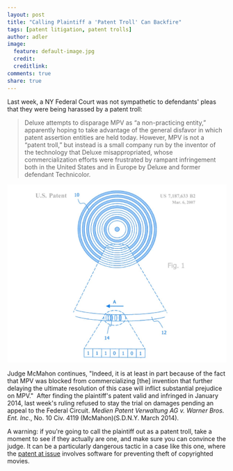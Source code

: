 ```yaml
---
layout: post
title: "Calling Plaintiff a 'Patent Troll' Can Backfire" 
tags: [patent litigation, patent trolls]
author: adler
image:
  feature: default-image.jpg
  credit:
  creditlink:
comments: true
share: true
---
```


Last week, a NY Federal Court was not sympathetic to defendants' pleas that they were being harassed by a patent troll:

<blockquote>Deluxe attempts to disparage MPV as “a non-practicing entity,” apparently hoping to take advantage of the general disfavor in which patent assertion entities are held today. However, MPV is not a “patent troll,” but instead is a small company run by the inventor of the technology that Deluxe misappropriated, whose commercialization efforts were frustrated by rampant infringement both in the United States and in Europe by Deluxe and former defendant Technicolor.</blockquote>

<img alt="Figure 1 from Patent at issue in New York patent lawsuit" src="/../images/Antipiracy-Patent-from-MPV-v.-Warner-Bros-in-SDNY-patent-lawsuit.jpg" width="1200" />

Judge McMahon continues, "Indeed, it is at least in part because of the fact that MPV was blocked from commercializing [the] invention that further delaying the ultimate resolution of this case will inflict substantial prejudice on MPV."  After finding the plaintiff's patent valid and infringed in January 2014, last week's ruling refused to stay the trial on damages pending an appeal to the Federal Circuit. <em>Medien Patent Verwaltung AG v. Warner Bros. Ent. Inc</em>., No. 10 Civ. 4119 (McMahon)(S.D.N.Y. March 2014).

A warning: if you're going to call the plaintiff out as a patent troll, take a moment to see if they actually are one, and make sure you can convince the judge. It can be a particularly dangerous tactic in a case like this one, where the <a href="http://www.google.com/patents/US7187633" target="_blank">patent at issue</a> involves software for preventing theft of copyrighted movies.
